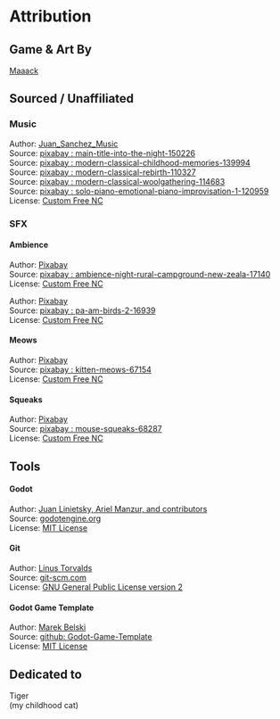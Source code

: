 # Attribution
## Game & Art By
[Maaack](https://maaack.itch.io/)  

## Sourced / Unaffiliated
### Music
Author: [Juan_Sanchez_Music](https://pixabay.com/users/juan_sanchez_music-8771929/)  
Source: [pixabay : main-title-into-the-night-150226](https://pixabay.com/music/main-title-into-the-night-150226/)  
Source: [pixabay : modern-classical-childhood-memories-139994](https://pixabay.com/music/modern-classical-childhood-memories-139994/)  
Source: [pixabay : modern-classical-rebirth-110327](https://pixabay.com/music/modern-classical-rebirth-110327/)  
Source: [pixabay : modern-classical-woolgathering-114683](https://pixabay.com/music/modern-classical-woolgathering-114683/)  
Source: [pixabay : solo-piano-emotional-piano-improvisation-1-120959](https://pixabay.com/music/solo-piano-emotional-piano-improvisation-1-120959/)  
License: [Custom Free NC](https://pixabay.com/service/license-summary/)  


### SFX
#### Ambience
Author: [Pixabay](https://pixabay.com/users/pixabay-1/)  
Source: [pixabay : ambience-night-rural-campground-new-zeala-17140](https://pixabay.com/sound-effects/ambience-night-rural-campground-new-zeala-17140/)  
License: [Custom Free NC](https://pixabay.com/service/license-summary/)  

Author: [Pixabay](https://pixabay.com/users/pixabay-1/)  
Source: [pixabay : pa-am-birds-2-16939](https://pixabay.com/sound-effects/pa-am-birds-2-16939/)  
License: [Custom Free NC](https://pixabay.com/service/license-summary/)  

#### Meows
Author: [Pixabay](https://pixabay.com/users/pixabay-1/)  
Source: [pixabay : kitten-meows-67154](https://pixabay.com/sound-effects/kitten-meows-67154/)  
License: [Custom Free NC](https://pixabay.com/service/license-summary/)  

#### Squeaks
Author: [Pixabay](https://pixabay.com/users/pixabay-1/)  
Source: [pixabay : mouse-squeaks-68287](https://pixabay.com/sound-effects/mouse-squeaks-68287/)  
License: [Custom Free NC](https://pixabay.com/service/license-summary/)  

## Tools
#### Godot
Author: [Juan Linietsky, Ariel Manzur, and contributors](https://godotengine.org/contact)  
Source: [godotengine.org](https://godotengine.org/)  
License: [MIT License](https://github.com/godotengine/godot/blob/master/LICENSE.txt) 

#### Git
Author: [Linus Torvalds](https://github.com/torvalds)  
Source: [git-scm.com](https://git-scm.com/downloads)  
License: [GNU General Public License version 2](https://opensource.org/licenses/GPL-2.0)

#### Godot Game Template
Author: [Marek Belski](https://github.com/Maaack)  
Source: [github: Godot-Game-Template](https://github.com/Maaack/Godot-Game-Template)  
License: [MIT License](LICENSE.txt)  






## Dedicated to
Tiger  
(my childhood cat)